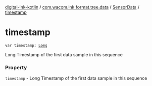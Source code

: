 [digital-ink-kotlin](../../index.md) / [com.wacom.ink.format.tree.data](../index.md) / [SensorData](index.md) / [timestamp](./timestamp.md)

# timestamp

`var timestamp: `[`Long`](https://kotlinlang.org/api/latest/jvm/stdlib/kotlin/-long/index.html)

Long Timestamp of the first data sample in this sequence

### Property

`timestamp` - Long Timestamp of the first data sample in this sequence